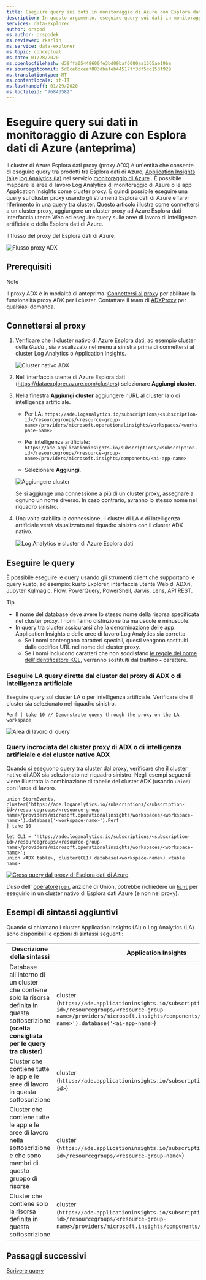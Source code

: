 ```yaml
---
title: Eseguire query sui dati in monitoraggio di Azure con Esplora dati di Azure (anteprima)
description: In questo argomento, eseguire query sui dati in monitoraggio di Azure creando un proxy di Esplora dati di Azure per le query tra prodotti con Application Insights e Log Analytics
services: data-explorer
author: orspod
ms.author: orspodek
ms.reviewer: rkarlin
ms.service: data-explorer
ms.topic: conceptual
ms.date: 01/28/2020
ms.openlocfilehash: d39ffa05448600fe3bd09baf6080aa1565ae19ba
ms.sourcegitcommit: 5d6ce6dceaf883dbafeb44517ff3df5cd153f929
ms.translationtype: MT
ms.contentlocale: it-IT
ms.lasthandoff: 01/29/2020
ms.locfileid: "76843582"
---
```

# <a name="query-data-in-azure-monitor-using-azure-data-explorer-preview"></a>Eseguire query sui dati in monitoraggio di Azure con Esplora dati di Azure (anteprima)

Il cluster di Azure Esplora dati proxy (proxy ADX) è un'entità che consente di eseguire query tra prodotti tra Esplora dati di Azure, [Application Insights (ai)](/azure/azure-monitor/app/app-insights-overview)e [log Analytics (la)](/azure/azure-monitor/platform/data-platform-logs) nel servizio [monitoraggio di Azure](/azure/azure-monitor/) . È possibile mappare le aree di lavoro Log Analytics di monitoraggio di Azure o le app Application Insights come cluster proxy. È quindi possibile eseguire una query sul cluster proxy usando gli strumenti Esplora dati di Azure e farvi riferimento in una query tra cluster. Questo articolo illustra come connettersi a un cluster proxy, aggiungere un cluster proxy ad Azure Esplora dati interfaccia utente Web ed eseguire query sulle aree di lavoro di intelligenza artificiale o della Esplora dati di Azure.

Il flusso del proxy del Esplora dati di Azure: 

![Flusso proxy ADX](media/adx-proxy/adx-proxy-flow.png)

## <a name="prerequisites"></a>Prerequisiti

> [!NOTE]
> Il proxy ADX è in modalità di anteprima. [Connettersi al proxy](#connect-to-the-proxy) per abilitare la funzionalità proxy ADX per i cluster. Contattare il team di [ADXProxy](mailto:adxproxy@microsoft.com) per qualsiasi domanda.

## <a name="connect-to-the-proxy"></a>Connettersi al proxy

1. Verificare che il cluster nativo di Azure Esplora dati, ad esempio cluster della *Guida* , sia visualizzato nel menu a sinistra prima di connettersi al cluster Log Analytics o Application Insights.

    ![Cluster nativo ADX](media/adx-proxy/web-ui-help-cluster.png)

1. Nell'interfaccia utente di Azure Esplora dati (https://dataexplorer.azure.com/clusters) selezionare **Aggiungi cluster**.

1. Nella finestra **Aggiungi cluster** aggiungere l'URL al cluster la o di intelligenza artificiale. 
    
    * Per LA: `https://ade.loganalytics.io/subscriptions/<subscription-id>/resourcegroups/<resource-group-name>/providers/microsoft.operationalinsights/workspaces/<workspace-name>`
    * Per intelligenza artificiale: `https://ade.applicationinsights.io/subscriptions/<subscription-id>/resourcegroups/<resource-group-name>/providers/microsoft.insights/components/<ai-app-name>`

    * Selezionare **Aggiungi**.

    ![Aggiungere cluster](media/adx-proxy/add-cluster.png)

    Se si aggiunge una connessione a più di un cluster proxy, assegnare a ognuno un nome diverso. In caso contrario, avranno lo stesso nome nel riquadro sinistro.

1. Una volta stabilita la connessione, il cluster di LA o di intelligenza artificiale verrà visualizzato nel riquadro sinistro con il cluster ADX nativo. 

    ![Log Analytics e cluster di Azure Esplora dati](media/adx-proxy/la-adx-clusters.png)

## <a name="run-queries"></a>Eseguire le query

È possibile eseguire le query usando gli strumenti client che supportano le query kusto, ad esempio: kusto Explorer, interfaccia utente Web di ADXri, Jupyter Kqlmagic, Flow, PowerQuery, PowerShell, Jarvis, Lens, API REST.

> [!TIP]
> * Il nome del database deve avere lo stesso nome della risorsa specificata nel cluster proxy. I nomi fanno distinzione tra maiuscole e minuscole.
> * In query tra cluster assicurarsi che la denominazione delle app Application Insights e delle aree di lavoro Log Analytics sia corretta.
>     * Se i nomi contengono caratteri speciali, questi vengono sostituiti dalla codifica URL nel nome del cluster proxy. 
>     * Se i nomi includono caratteri che non soddisfano [le regole del nome dell'identificatore KQL](/azure/kusto/query/schema-entities/entity-names), verranno sostituiti dal trattino **-** carattere.

### <a name="direct-query-from-your-la-or-ai-adx-proxy-cluster"></a>Eseguire LA query diretta dal cluster del proxy di ADX o di intelligenza artificiale

Eseguire query sul cluster LA o per intelligenza artificiale. Verificare che il cluster sia selezionato nel riquadro sinistro. 

```kusto
Perf | take 10 // Demonstrate query through the proxy on the LA workspace
```

![Area di lavoro di query](media/adx-proxy/query-la.png)

### <a name="cross-query-of-your-la-or-ai-adx-proxy-cluster-and-the-adx-native-cluster"></a>Query incrociata del cluster proxy di ADX o di intelligenza artificiale e del cluster nativo ADX 

Quando si eseguono query tra cluster dal proxy, verificare che il cluster nativo di ADX sia selezionato nel riquadro sinistro. Negli esempi seguenti viene illustrata la combinazione di tabelle del cluster ADX (usando `union`) con l'area di lavoro.

```kusto
union StormEvents, cluster('https://ade.loganalytics.io/subscriptions/<subscription-id>/resourcegroups/<resource-group-name>/providers/microsoft.operationalinsights/workspaces/<workspace-name>').database('<workspace-name>').Perf
| take 10 
```

```kusto
let CL1 = 'https://ade.loganalytics.io/subscriptions/<subscription-id>/resourcegroups/<resource-group-name>/providers/microsoft.operationalinsights/workspaces/<workspace-name>';
union <ADX table>, cluster(CL1).database(<workspace-name>).<table name>
```

   [![Cross query dal proxy di Esplora dati di Azure](media/adx-proxy/cross-query-adx-proxy.png)](media/adx-proxy/cross-query-adx-proxy.png#lightbox)

L'uso dell' [operatore`join`](/azure/kusto/query/joinoperator), anziché di Union, potrebbe richiedere un [`hint`](/azure/kusto/query/joinoperator#join-hints) per eseguirlo in un cluster nativo di Esplora dati Azure (e non nel proxy). 

## <a name="additional-syntax-examples"></a>Esempi di sintassi aggiuntivi

Quando si chiamano i cluster Application Insights (AI) o Log Analytics (LA) sono disponibili le opzioni di sintassi seguenti:

|Descrizione della sintassi  |Application Insights  |Log Analytics  |
|----------------|---------|---------|
| Database all'interno di un cluster che contiene solo la risorsa definita in questa sottoscrizione (**scelta consigliata per le query tra cluster**) |   cluster (`https://ade.applicationinsights.io/subscriptions/<subscription-id>/resourcegroups/<resource-group-name>/providers/microsoft.insights/components/<ai-app-name>').database('<ai-app-name>`) | cluster (`https://ade.loganalytics.io/subscriptions/<subscription-id>/resourcegroups/<resource-group-name>/providers/microsoft.operationalinsights/workspaces/<workspace-name>').database('<workspace-name>`)     |
| Cluster che contiene tutte le app e le aree di lavoro in questa sottoscrizione    |     cluster (`https://ade.applicationinsights.io/subscriptions/<subscription-id>`)    |    cluster (`https://ade.loganalytics.io/subscriptions/<subscription-id>`)     |
|Cluster che contiene tutte le app e le aree di lavoro nella sottoscrizione e che sono membri di questo gruppo di risorse    |   cluster (`https://ade.applicationinsights.io/subscriptions/<subscription-id>/resourcegroups/<resource-group-name>`)      |    cluster (`https://ade.loganalytics.io/subscriptions/<subscription-id>/resourcegroups/<resource-group-name>`)      |
|Cluster che contiene solo la risorsa definita in questa sottoscrizione      |    cluster (`https://ade.applicationinsights.io/subscriptions/<subscription-id>/resourcegroups/<resource-group-name>/providers/microsoft.insights/components/<ai-app-name>`)    |  cluster (`https://ade.loganalytics.io/subscriptions/<subscription-id>/resourcegroups/<resource-group-name>/providers/microsoft.operationalinsights/workspaces/<workspace-name>`)     |

## <a name="next-steps"></a>Passaggi successivi

[Scrivere query](write-queries.md)
